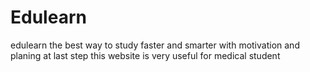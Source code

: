 # Edulearn
edulearn the best way to study faster and smarter with motivation and planing at last step this website is very useful for medical student 
